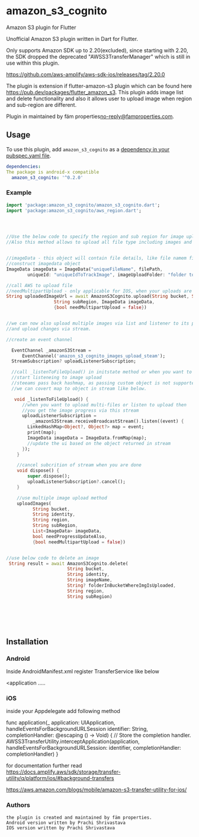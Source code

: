 # amazon_s3_cognito


Amazon S3 plugin for Flutter

Unofficial Amazon S3 plugin written in Dart for Flutter. 

Only supports Amazon SDK up to 2.20(excluded), since starting with 2.20, the SDK dropped the deprecated 
"AWSS3TransferManager" which is still in use within this plugin.

https://github.com/aws-amplify/aws-sdk-ios/releases/tag/2.20.0 

The plugin is extension if flutter-amazon-s3 plugin which can be found here 
https://pub.dev/packages/flutter_amazon_s3. This plugin adds image list and delete functionality and also
it allows user to upload image when region and sub-region are different.

Plugin in maintained by fäm properties<no-reply@famproperties.com>.

## Usage
To use this plugin, add `amazon_s3_cognito` as a [dependency in your pubspec.yaml file](https://flutter.io/platform-plugins/).


```yaml
dependencies:
The package is android-x compatible
  amazon_s3_cognito: '^0.2.0' 
```

### Example




``` dart
import 'package:amazon_s3_cognito/amazon_s3_cognito.dart';
import 'package:amazon_s3_cognito/aws_region.dart';




//Use the below code to specify the region and sub region for image upload
//Also this method allows to upload all file type including images and pdf etc.


//imageData - this object will contain file details, like file namem file path, folder where to upload file inside bucket etc
//construct imagedata object
ImageData imageData = ImageData("uniqueFileName", filePath,
        uniqueId: "uniqueIdToTrackImage", imageUploadFolder: "folder to upload inside bucket");

//call AWS to upload file
//needMultipartUpload - only applicable for IOS, when your uploads are so large that they take more than 1 hour to complete set its value to true
String uploadedImageUrl = await AmazonS3Cognito.upload(String bucket, String identity, String region,
                  String subRegion, ImageData imageData,
                  {bool needMultipartUpload = false})


//we can now also upload multiple images via list and listener to its progress
//and upload changes via stream.

//create an event channel

  EventChannel _amazonS3Stream =
      EventChannel('amazon_s3_cognito_images_upload_steam');
  StreamSubscription? uploadListenerSubscription;

  //call _listenToFileUpload() in initstate method or when you want to
  //start listeneing to image upload
  //steeams pass back hashmap, as passing custom object is not supported yet
  //we can covert map to object in stream like below.

   void _listenToFileUpload() {
      //when you want to upload multi-files or listen to upload then
      //you get the image progress via this stream
      uploadListenerSubscription =
          _amazonS3Stream.receiveBroadcastStream().listen((event) {
        LinkedHashMap<Object?, Object?> map = event;
        print(map);
        ImageData imageData = ImageData.fromMap(map);
        //update the ui based on the object returned in stream
      });
    }

    //cancel subcrition of stream when you are done
    void dispose() {
        super.dispose();
        uploadListenerSubscription?.cancel();
    }

    //use multiple image upload method
    uploadImages(
          String bucket,
          String identity,
          String region,
          String subRegion,
          List<ImageData> imageData,
          bool needProgressUpdateAlso,
          {bool needMultipartUpload = false})


//use below code to delete an image
 String result = await AmazonS3Cognito.delete(
                       String bucket,
                       String identity,
                       String imageName,
                       String? folderInBucketWhereImgIsUploaded,
                       String region,
                       String subRegion)


            

        

```
          
## Installation


### Android

Inside AndroidManifest.xml register TransferService like below

 <application
 .....

 <service android:name= "com.amazonaws.mobileconnectors.s3.transferutility.TransferService" android:enabled="true" />

</application>

### iOS

inside your Appdelegate add following method


func application(_ application: UIApplication, handleEventsForBackgroundURLSession identifier: String, completionHandler: @escaping () -> Void) {
    // Store the completion handler.
    AWSS3TransferUtility.interceptApplication(application, handleEventsForBackgroundURLSession: identifier, completionHandler: completionHandler)
}

for documentation further read
https://docs.amplify.aws/sdk/storage/transfer-utility/q/platform/ios/#background-transfers

https://aws.amazon.com/blogs/mobile/amazon-s3-transfer-utility-for-ios/

### Authors
```
the plugin is created and maintained by fäm properties. 
Android version written by Prachi Shrivastava
IOS version written by Prachi Shrivastava
```
